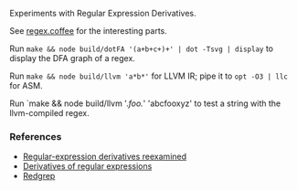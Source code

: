 Experiments with Regular Expression Derivatives.

See [regex.coffee](regex.coffee) for the interesting parts.

Run `make && node build/dotFA '(a+b+c+)+' | dot -Tsvg | display` to display the DFA graph of a regex.

Run `make && node build/llvm 'a*b*'` for LLVM IR; pipe it to `opt -O3 | llc` for ASM.

Run `make && node build/llvm '.*foo.*' 'abcfooxyz' to test a string with the llvm-compiled regex.

### References

  * [Regular-expression derivatives reexamined](http://www.ccs.neu.edu/home/turon/re-deriv.pdf)
  * [Derivatives of regular expressions](http://citeseerx.ist.psu.edu/viewdoc/summary?doi=10.1.1.98.4378)
  * [Redgrep](https://code.google.com/p/redgrep/source/browse/regexp.cc)
